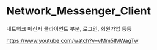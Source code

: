 # Network_Messenger_Client
네트워크 메신저 클라이언트 부분, 로그인, 회원가입 등등

https://www.youtube.com/watch?v=vMm5IMWagTw
